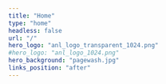 ```yaml
---
title: "Home"
type: "home"
headless: false
url: "/" 
hero_logo: "anl_logo_transparent_1024.png"
#hero_logo: "anl_logo_1024.png"
hero_background: "pagewash.jpg"
links_position: "after"
---
```

